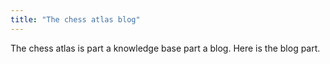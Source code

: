 ```yaml
---
title: "The chess atlas blog"
---
```


The chess atlas is part a knowledge base part a blog. Here is the blog part.
